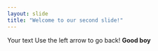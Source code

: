 ```yaml
---
layout: slide
title: "Welcome to our second slide!"
---
```

Your text
Use the left arrow to go back!
__Good boy__
